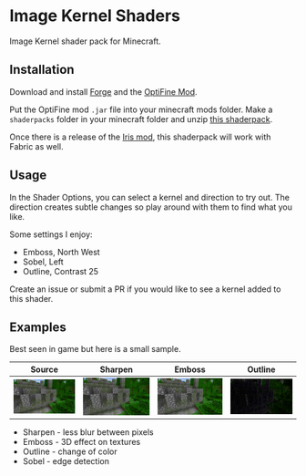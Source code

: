 # Image Kernel Shaders
Image Kernel shader pack for Minecraft.

## Installation

Download and install [Forge](http://files.minecraftforge.net/) and the [OptiFine Mod](https://optifine.net/downloads).

Put the OptiFine mod `.jar` file into your minecraft mods folder. Make a `shaderpacks` folder in your minecraft folder and unzip [this shaderpack](https://github.com/55c3/kernel-shaders/releases).

Once there is a release of the [Iris mod](https://github.com/IrisShaders/Iris), this shaderpack will work with Fabric as well.

## Usage
In the Shader Options, you can select a kernel and direction to try out. The direction creates subtle changes so play around with them to find what you like.

Some settings I enjoy:

* Emboss, North West
* Sobel, Left
* Outline, Contrast 25

Create an issue or submit a PR if you would like to see a kernel added to this shader.

## Examples

Best seen in game but here is a small sample.

| Source | Sharpen | Emboss | Outline |
|-------|--------|---------|------|
|![source](examples/source.png)|![Sharpen](examples/sharpen.png)|![Emboss](examples/emboss.png)|![Outline](examples/outline.png)|

* Sharpen - less blur between pixels
* Emboss - 3D effect on textures
* Outline - change of color
* Sobel - edge detection
